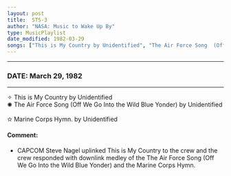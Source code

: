 ```yaml
---
layout: post
title:  STS-3
author: "NASA: Music to Wake Up By"
type: MusicPlaylist
date_modified: 1982-03-29
songs: ["This is My Country by Unidentified", "The Air Force Song  (Off We Go Into the Wild Blue Yonder) by Unidentified", "Marine Corps Hymn. by Unidentified"]
---
```


----
### DATE: March 29, 1982
----
✧ This is My Country by Unidentified  &nbsp;<br />
✺ The Air Force Song  (Off We Go Into the Wild Blue Yonder) by Unidentified  &nbsp;<br />
✫ Marine Corps Hymn. by Unidentified

#### Comment:
* CAPCOM Steve Nagel uplinked This is My Country to the crew and the crew responded with downlink medley of the The Air Force Song  (Off We Go Into the Wild Blue Yonder) and the Marine Corps Hymn.




<br/>
<center>
	<a target="_blank"
	   href="https://twitter.com/intent/tweet?hashtags=Space,NASA,Playlist,NASAWakeupCalls,SpaceProgram&text={{ page.author}}, '{{ page.songs.first }}' {{ page.title }}, {{ page.date | date: '%B %d, %Y' }}. {{ site.url }}{{ page.url }}&via=nasawakeupcalls"><i class="fab fa-twitter" alt="Tweet this page" style="font-size: 1.3em;"></i></a>
	&nbsp; 	<i class="fas fa-user-astronaut" style="font-size: 1.5em;"></i> &nbsp;
    <a id="custom_amazon_link"
       type="amzn" search="#"
       category="popular music">
    <i class="fab fa-amazon" style="font-size: 1.3em;"></i></a>
</center>

<!-- Randomly resolve an individual entry from a song array -->
<script src="/assets/javascript/seedrandom.min.js"></script>
<script>
  var wake_me_up = ["This is My Country by Unidentified", "The Air Force Song  (Off We Go Into the Wild Blue Yonder) by Unidentified", "Marine Corps Hymn. by Unidentified"];
  var prng = new Math.seedrandom();
  function randomSong() {
    song = wake_me_up[Math.floor(Math.random() * wake_me_up.length)];
    var amazon_link = document.getElementById("custom_amazon_link");
    amazon_link.setAttribute("search", song);
  }
  window.onload = randomSong();
</script>
